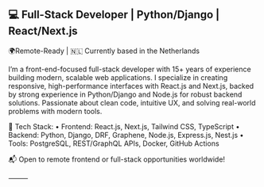 ## 💻 Full-Stack Developer | Python/Django | React/Next.js

🌍Remote-Ready | 🇳🇱 Currently based in the Netherlands

I’m a front-end-focused full-stack developer with 15+ years of experience building modern, scalable web applications.
I specialize in creating responsive, high-performance interfaces with React.js and Next.js, backed by strong experience in Python/Django and Node.js for robust backend solutions.
Passionate about clean code, intuitive UX, and solving real-world problems with modern tools.

🔧 Tech Stack:
	•	Frontend: React.js, Next.js, Tailwind CSS, TypeScript
	•	Backend: Python, Django, DRF,  Graphene, Node.js, Express.js, Nest.js
	•	Tools: PostgreSQL, REST/GraphQL APIs, Docker, GitHub Actions

📬 Open to remote frontend or full-stack opportunities worldwide!

⸻

